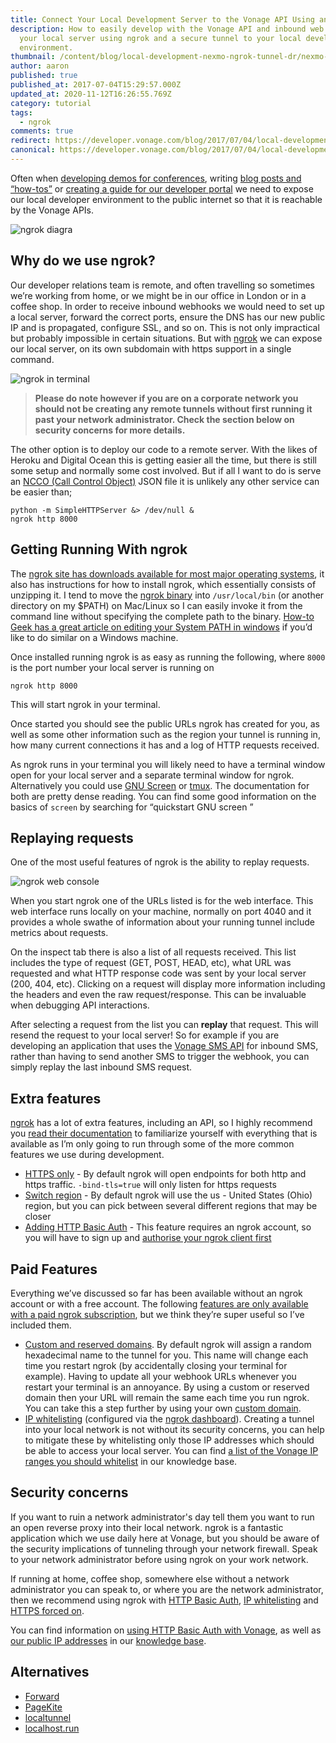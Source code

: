 ```yaml
---
title: Connect Your Local Development Server to the Vonage API Using an Ngrok Tunnel
description: How to easily develop with the Vonage API and inbound web hooks on
  your local server using ngrok and a secure tunnel to your local development
  environment.
thumbnail: /content/blog/local-development-nexmo-ngrok-tunnel-dr/nexmo-ngrok-tunnel.jpg
author: aaron
published: true
published_at: 2017-07-04T15:29:57.000Z
updated_at: 2020-11-12T16:26:55.769Z
category: tutorial
tags:
  - ngrok
comments: true
redirect: https://developer.vonage.com/blog/2017/07/04/local-development-nexmo-ngrok-tunnel-dr
canonical: https://developer.vonage.com/blog/2017/07/04/local-development-nexmo-ngrok-tunnel-dr
---
```

Often when [developing demos for conferences](https://www.nexmo.com/blog/2016/12/19/streaming-calls-to-a-browser-with-voice-websockets-dr/), writing [blog posts and “how-tos”](https://www.nexmo.com/?s=how+to) or [creating a guide for our developer portal](https://developer.nexmo.com/) we need to expose our local developer environment to the public internet so that it is reachable by the Vonage APIs.

![ngrok diagra](/content/blog/connect-your-local-development-server-to-the-nexmo-api-using-an-ngrok-tunnel/webhooks.png "ngrok diagra")

## Why do we use ngrok?

Our developer relations team is remote, and often travelling so sometimes we’re working from home, or we might be in our office in London or in a coffee shop. In order to receive inbound webhooks we would need to set up a local server, forward the correct ports, ensure the DNS has our new public IP and is propagated, configure SSL, and so on. This is not only impractical but probably impossible in certain situations. But with [ngrok](https://ngrok.com/) we can expose our local server, on its own subdomain with https support in a single command.

![ngrok in terminal](/content/blog/connect-your-local-development-server-to-the-nexmo-api-using-an-ngrok-tunnel/media-20170704.png "ngrok in terminal")

> **Please do note however if you are on a corporate network you should not be creating any remote tunnels without first running it past your network administrator. Check the section below on security concerns for more details.**

The other option is to deploy our code to a remote server. With the likes of Heroku and Digital Ocean this is getting easier all the time, but there is still some setup and normally some cost involved. But if all I want to do is serve an [NCCO (Call Control Object)](https://docs.nexmo.com/voice/voice-api/ncco-reference) JSON file it is unlikely any other service can be easier than;

```shell
python -m SimpleHTTPServer &> /dev/null &
ngrok http 8000
```

## Getting Running With ngrok

The [ngrok site has downloads available for most major operating systems](https://ngrok.com/download), it also has instructions for how to install ngrok, which essentially consists of unzipping it. I tend to move the [ngrok binary](https://ngrok.com/download) into `/usr/local/bin` (or another directory on my $PATH) on Mac/Linux so I can easily invoke it from the command line without specifying the complete path to the binary. [How-to Geek has a great article on editing your System PATH in windows](https://www.howtogeek.com/118594/how-to-edit-your-system-path-for-easy-command-line-access/) if you’d like to do similar on a Windows machine.

Once installed running ngrok is as easy as running the following, where `8000` is the port number your local server is running on

```shell
ngrok http 8000
```

This will start ngrok in your terminal.

Once started you should see the public URLs ngrok has created for you, as well as some other information such as the region your tunnel is running in, how many current connections it has and a log of HTTP requests received.

As ngrok runs in your terminal you will likely need to have a terminal window open for your local server and a separate terminal window for ngrok. Alternatively you could use [GNU Screen](https://www.gnu.org/software/screen/manual/screen.html) or [tmux](https://tmux.github.io/). The documentation for both are pretty dense reading. You can find some good information on the basics of `screen` by searching for “quickstart GNU screen <operating system>”

## Replaying requests

One of the most useful features of ngrok is the ability to replay requests.

![ngrok web console](/content/blog/connect-your-local-development-server-to-the-nexmo-api-using-an-ngrok-tunnel/media-20170704-1.png "ngrok web console")

When you start ngrok one of the URLs listed is for the web interface. This web interface runs locally on your machine, normally on port 4040 and it provides a whole swathe of information about your running tunnel include metrics about requests.

On the inspect tab there is also a list of all requests received. This list includes the type of request (GET, POST, HEAD, etc), what URL was requested and what HTTP response code was sent by your local server (200, 404, etc). Clicking on a request will display more information including the headers and even the raw request/response. This can be invaluable when debugging API interactions.

After selecting a request from the list you can **replay** that request. This will resend the request to your local server! So for example if you are developing an application that uses the [Vonage SMS API](https://developer.nexmo.com/use-cases/sms-customer-support) for inbound SMS, rather than having to send another SMS to trigger the webhook, you can simply replay the last inbound SMS request.

## Extra features

[ngrok](https://ngrok.com/) has a lot of extra features, including an API, so I highly recommend you [read their documentation](https://ngrok.com/docs) to familiarize yourself with everything that is available as I’m only going to run through some of the more common features we use during development.

* [HTTPS only](https://ngrok.com/docs#bind-tls) - By default ngrok will open endpoints for both http and https traffic. `-bind-tls=true` will only listen for https requests
* [Switch region](https://ngrok.com/docs#global-locations) - By default ngrok will use the us - United States (Ohio) region, but you can pick between several different regions that may be closer
* [Adding HTTP Basic Auth](https://ngrok.com/docs#auth) - This feature requires an ngrok account, so you will have to sign up and [authorise your ngrok client first](https://ngrok.com/docs#authtoken)

## Paid Features

Everything we’ve discussed so far has been available without an ngrok account or with a free account. The following [features are only available with a paid ngrok subscription](https://ngrok.com/product#pricing), but we think they’re super useful so I’ve included them.

* [Custom and reserved domains](https://ngrok.com/docs#subdomain). By default ngrok will assign a random hexadecimal name to the tunnel for you. This name will change each time you restart ngrok (by accidentally closing your terminal for example). Having to update all your webhook URLs whenever you restart your terminal is an annoyance. By using a custom or reserved domain then your URL will remain the same each time you run ngrok. You can take this a step further by using your own [custom domain](https://ngrok.com/docs#custom-domains).
* [IP whitelisting](https://ngrok.com/docs#whitelist) (configured via the [ngrok dashboard](https://dashboard.ngrok.com)). Creating a tunnel into your local network is not without its security concerns, you can help to mitigate these by whitelisting only those IP addresses which should be able to access your local server. You can find [a list of the Vonage IP ranges you should whitelist](https://help.nexmo.com/hc/en-us/articles/204015053-What-IP-addresses-should-I-whitelist-in-order-to-receive-SMS-requests-from-Nexmo-) in our knowledge base.

## Security concerns

If you want to ruin a network administrator's day tell them you want to run an open reverse proxy into their local network. ngrok is a fantastic application which we use daily here at Vonage, but you should be aware of the security implications of tunneling through your network firewall. Speak to your network administrator before using ngrok on your work network.

If running at home, coffee shop, somewhere else without a network administrator you can speak to, or where you are the network administrator, then we recommend using ngrok with [HTTP Basic Auth](https://ngrok.com/docs#auth), [IP whitelisting](https://ngrok.com/docs#whitelist) and [HTTPS forced on](https://ngrok.com/docs#bind-tls).

You can find information on [using HTTP Basic Auth with Vonage](https://help.nexmo.com/hc/en-us/articles/230076127-How-to-setup-HTTP-Basic-authentication-for-my-webhook-URL-), as well as [our public IP addresses](https://help.nexmo.com/hc/en-us/articles/204014483-Source-IP-subnet-for-incoming-traffic-in-REST-API) in our [knowledge base](https://help.nexmo.com/hc/en-us).

## Alternatives

* [Forward](https://forwardhq.com/)
* [PageKite](https://pagekite.net/)
* [localtunnel](https://localtunnel.github.io/www/)
* [localhost.run](http://localhost.run/)